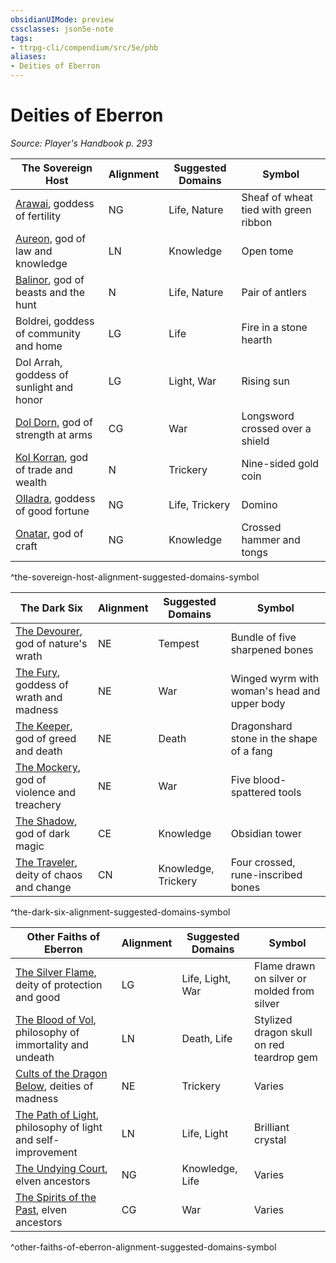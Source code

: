 ```yaml
---
obsidianUIMode: preview
cssclasses: json5e-note
tags:
- ttrpg-cli/compendium/src/5e/phb
aliases:
- Deities of Eberron
---
```

# Deities of Eberron
*Source: Player's Handbook p. 293* 

| The Sovereign Host | Alignment | Suggested Domains | Symbol |
|--------------------|-----------|-------------------|--------|
| [Arawai](/3-Mechanics/CLI/Compendium/deities/eberron-arawai.md), goddess of fertility | NG | Life, Nature | Sheaf of wheat tied with green ribbon |
| [Aureon](/3-Mechanics/CLI/Compendium/deities/eberron-aureon.md), god of law and knowledge | LN | Knowledge | Open tome |
| [Balinor](/3-Mechanics/CLI/Compendium/deities/eberron-balinor.md), god of beasts and the hunt | N | Life, Nature | Pair of antlers |
| Boldrei, goddess of community and home | LG | Life | Fire in a stone hearth |
| Dol Arrah, goddess of sunlight and honor | LG | Light, War | Rising sun |
| [Dol Dorn](/3-Mechanics/CLI/Compendium/deities/eberron-dol-dorn.md), god of strength at arms | CG | War | Longsword crossed over a shield |
| [Kol Korran](/3-Mechanics/CLI/Compendium/deities/eberron-kol-korran.md), god of trade and wealth | N | Trickery | Nine-sided gold coin |
| [Olladra](/3-Mechanics/CLI/Compendium/deities/eberron-olladra.md), goddess of good fortune | NG | Life, Trickery | Domino |
| [Onatar](/3-Mechanics/CLI/Compendium/deities/eberron-onatar.md), god of craft | NG | Knowledge | Crossed hammer and tongs |
^the-sovereign-host-alignment-suggested-domains-symbol

| The Dark Six | Alignment | Suggested Domains | Symbol |
|--------------|-----------|-------------------|--------|
| [The Devourer](/3-Mechanics/CLI/Compendium/deities/eberron-the-devourer.md), god of nature's wrath | NE | Tempest | Bundle of five sharpened bones |
| [The Fury](/3-Mechanics/CLI/Compendium/deities/eberron-the-fury.md), goddess of wrath and madness | NE | War | Winged wyrm with woman's head and upper body |
| [The Keeper](/3-Mechanics/CLI/Compendium/deities/eberron-the-keeper.md), god of greed and death | NE | Death | Dragonshard stone in the shape of a fang |
| [The Mockery](/3-Mechanics/CLI/Compendium/deities/eberron-the-mockery.md), god of violence and treachery | NE | War | Five blood-spattered tools |
| [The Shadow](/3-Mechanics/CLI/Compendium/deities/eberron-the-shadow.md), god of dark magic | CE | Knowledge | Obsidian tower |
| [The Traveler](/3-Mechanics/CLI/Compendium/deities/eberron-the-traveler.md), deity of chaos and change | CN | Knowledge, Trickery | Four crossed, rune-inscribed bones |
^the-dark-six-alignment-suggested-domains-symbol

| Other Faiths of Eberron | Alignment | Suggested Domains | Symbol |
|-------------------------|-----------|-------------------|--------|
| [The Silver Flame](/3-Mechanics/CLI/Compendium/deities/eberron-the-silver-flame.md), deity of protection and good | LG | Life, Light, War | Flame drawn on silver or molded from silver |
| [The Blood of Vol](/3-Mechanics/CLI/Compendium/deities/eberron-the-blood-of-vol.md), philosophy of immortality and undeath | LN | Death, Life | Stylized dragon skull on red teardrop gem |
| [Cults of the Dragon Below](/3-Mechanics/CLI/Compendium/deities/eberron-cults-of-the-dragon-below.md), deities of madness | NE | Trickery | Varies |
| [The Path of Light](/3-Mechanics/CLI/Compendium/deities/eberron-the-path-of-light.md), philosophy of light and self-improvement | LN | Life, Light | Brilliant crystal |
| [The Undying Court](/3-Mechanics/CLI/Compendium/deities/eberron-the-undying-court.md), elven ancestors | NG | Knowledge, Life | Varies |
| [The Spirits of the Past](/3-Mechanics/CLI/Compendium/deities/eberron-the-spirits-of-the-past.md), elven ancestors | CG | War | Varies |
^other-faiths-of-eberron-alignment-suggested-domains-symbol